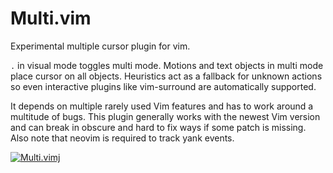 # Multi.vim

Experimental multiple cursor plugin for vim.   

`.` in visual mode toggles multi mode. Motions and text objects in multi mode place cursor on all objects. Heuristics act as a fallback for unknown actions so even interactive plugins like vim-surround are automatically supported.

It depends on multiple rarely used Vim features and has to work around a multitude of bugs. This plugin generally works with the newest Vim version and can break in obscure and hard to fix ways if some patch is missing. Also note that neovim is required to track yank events.

[![Multi.vimj](https://img.youtube.com/vi/2XLL16MUl3Q/0.jpg)](https://www.youtube.com/watch?v=2XLL16MUl3Q)
